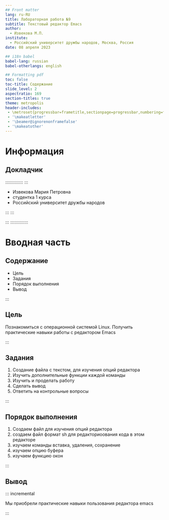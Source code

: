 ```yaml
---
## Front matter
lang: ru-RU
title: Лабораторная работа №9
subtitle: Текстовый редактор Emacs
author:
  - Извекова М.П.
institute:
  - Российский университет дружбы народов, Москва, Россия
date: 08 апреля 2023

## i18n babel
babel-lang: russian
babel-otherlangs: english

## Formatting pdf
toc: false
toc-title: Содержание
slide_level: 2
aspectratio: 169
section-titles: true
theme: metropolis
header-includes:
 - \metroset{progressbar=frametitle,sectionpage=progressbar,numbering=fraction}
 - '\makeatletter'
 - '\beamer@ignorenonframefalse'
 - '\makeatother'
---
```


# Информация

## Докладчик

:::::::::::::: 
::: 

  * Извекова Мария Петровна
  * студентка 1 курса
  * Российский университет дружбы народов


:::
:::



:::
::::::::::::::

# Вводная часть


## Содержание

- Цель
- Задания
- Порядок выполнения
- Вывод

:::

## Цель


Познакомиться с операционной системой Linux. Получить практические навыки работы с редактором Emacs


:::

## Задания

1. Создание файла с текстом, для изучения опций редактора
2. Изучить дополнительные функции каждой команды
3. Изучить и проделать работу
4. Сделать вывод
5. Ответить на контрольные вопросы

:::

## Порядок выполнения

1. Создаем файл для изучения опций редактора
2. создаем файл формат sh для редакториоования кода в этом редакторе
3. изучаем команды вставка, удаления, сохранение
4. изучаем опцию буфера
5. изучаем функцию окон

:::

## Вывод

::: incremental

Мы приобрели практические навыки пользования редактора emacs

:::

